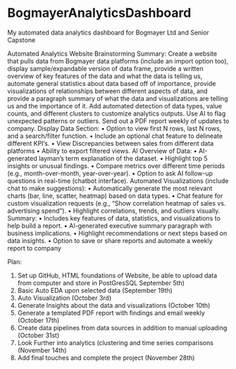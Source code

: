 # BogmayerAnalyticsDashboard
My automated data analytics dashboard for Bogmayer Ltd and Senior Capstone


Automated Analytics Website Brainstorming
Summary:
Create a website that pulls data from Bogmayer data platforms (include an import option too), display sample/expandable version of data frame, provide a written overview of key features of the data and what the data is telling us, automate general statistics about data based off of importance, provide visualizations of relationships between different aspects of data, and provide a paragraph summary of what the data and visualizations are telling us and the importance of it.
Add automated detection of data types, value counts, and different clusters to customize analytics outputs. Use AI to flag unexpected patterns or outliers. Send out a PDF report weekly of updates to company.
Display Data Section:
•	Option to view first N rows, last N rows, and a search/filter function.
•	Include an optional chat feature to delineate different KPI’s.
•	View Discrepancies between sales from different data platforms
•	Ability to export filtered views.
AI Overview of Data:
•	AI-generated layman’s term explanation of the dataset.
•	Highlight top 5 insights or unusual findings.
•	Compare metrics over different time periods (e.g., month-over-month, year-over-year).
•	Option to ask AI follow-up questions in real-time (chatbot interface).
Automated Visualizations (include chat to make suggestions):
•	Automatically generate the most relevant charts (bar, line, scatter, heatmap) based on data types.
•	Chat feature for custom visualization requests (e.g., “Show correlation heatmap of sales vs. advertising spend”).
•	Highlight correlations, trends, and outliers visually.
Summary:
•	Includes key features of data, statistics, and visualizations to help build a report.
•	AI-generated executive summary paragraph with business implications.
•	Highlight recommendations or next steps based on data insights.
•	Option to save or share reports and automate a weekly report to company

Plan:
1. Set up GitHub, HTML foundations of Website, be able to upload data from computer and store in PostGresSQL September 5th)
2. Basic Auto EDA upon selected data (September 19th)
3. Auto Visualization (October 3rd)
4. Generate Insights about the data and visualizations (October 10th)
5. Generate a templated PDF report with findings and email weekly (October 17th)
6. Create data pipelines from data sources in addition to manual uploading (October 31st)
7. Look Further into analytics (clustering and time series comparisons (November 14th)
8. Add final touches and complete the project (November 28th)

